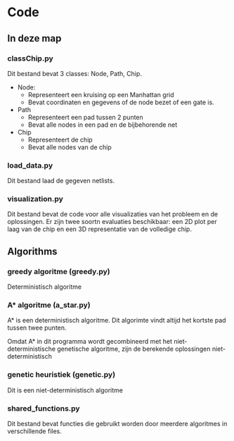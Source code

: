 # Code

## In deze map

### classChip.py

Dit bestand bevat 3 classes: Node, Path, Chip.

* Node:
    * Representeert een kruising op een Manhattan grid
    * Bevat coordinaten en gegevens of de node bezet of een gate is.
* Path
    * Representeert een pad tussen 2 punten
    * Bevat alle nodes in een pad en de bijbehorende net
* Chip
    * Representeert de chip
    * Bevat alle nodes van de chip

### load_data.py

Dit bestand laad de gegeven netlists.

### visualization.py

Dit bestand bevat de code voor alle visualizaties van het probleem en de oplossingen. Er zijn twee soortn evaluaties beschikbaar: een 2D plot per laag van de chip en een 3D representatie van de volledige chip. 

## Algorithms

### greedy algoritme (greedy.py)

Deterministisch algoritme 

### A* algoritme (a_star.py)

A* is een deterministisch algoritme. Dit algorimte vindt altijd het kortste pad tussen twee punten. 

Omdat A* in dit programma wordt gecombineerd met het niet-deterministische genetische algoritme, zijn de berekende oplossingen niet-deterministisch


### genetic heuristiek (genetic.py)

Dit is een niet-deterministisch algoritme


### shared_functions.py

Dit bestand bevat functies die gebruikt worden door meerdere algoritmes in verschillende files. 



